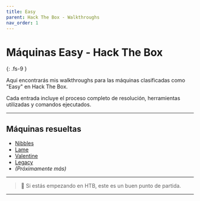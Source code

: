 ```yaml
---
title: Easy
parent: Hack The Box - Walkthroughs
nav_order: 1
---
```


# Máquinas Easy - Hack The Box
{: .fs-9 }

Aquí encontrarás mis walkthroughs para las máquinas clasificadas como "Easy" en Hack The Box.

Cada entrada incluye el proceso completo de resolución, herramientas utilizadas y comandos ejecutados.

---

## Máquinas resueltas

- [Nibbles](nibbles.md)
- [Lame](lame.md)
- [Valentine](valentine.md)
- [Legacy](legacy.md)
- *(Próximamente más)*

---

> 🚀 Si estás empezando en HTB, este es un buen punto de partida.

---
